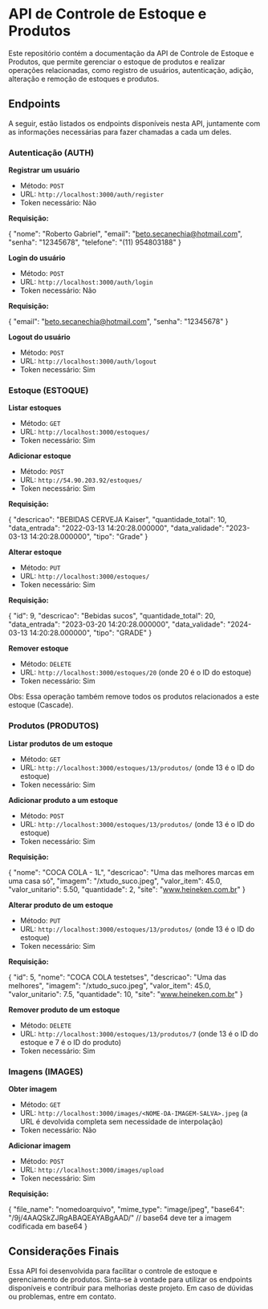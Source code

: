 # API de Controle de Estoque e Produtos

Este repositório contém a documentação da API de Controle de Estoque e Produtos, que permite gerenciar o estoque de produtos e realizar operações relacionadas, como registro de usuários, autenticação, adição, alteração e remoção de estoques e produtos.

## Endpoints

A seguir, estão listados os endpoints disponíveis nesta API, juntamente com as informações necessárias para fazer chamadas a cada um deles.

### Autenticação (AUTH)

**Registrar um usuário**

- Método: `POST`
- URL: `http://localhost:3000/auth/register`
- Token necessário: Não

**Requisição:**

{
"nome": "Roberto Gabriel",
"email": "beto.secanechia@hotmail.com",
"senha": "12345678",
"telefone": "(11) 954803188"
}

**Login do usuário**

- Método: `POST`
- URL: `http://localhost:3000/auth/login`
- Token necessário: Não

**Requisição:**

{
"email": "beto.secanechia@hotmail.com",
"senha": "12345678"
}

**Logout do usuário**

- Método: `POST`
- URL: `http://localhost:3000/auth/logout`
- Token necessário: Sim

### Estoque (ESTOQUE)

**Listar estoques**

- Método: `GET`
- URL: `http://localhost:3000/estoques/`
- Token necessário: Sim

**Adicionar estoque**

- Método: `POST`
- URL: `http://54.90.203.92/estoques/`
- Token necessário: Sim

**Requisição:**

{
"descricao": "BEBIDAS CERVEJA Kaiser",
"quantidade_total": 10,
"data_entrada": "2022-03-13 14:20:28.000000",
"data_validade": "2023-03-13 14:20:28.000000",
"tipo": "Grade"
}

**Alterar estoque**

- Método: `PUT`
- URL: `http://localhost:3000/estoques/`
- Token necessário: Sim

**Requisição:**

{
"id": 9,
"descricao": "Bebidas sucos",
"quantidade_total": 20,
"data_entrada": "2023-03-20 14:20:28.000000",
"data_validade": "2024-03-13 14:20:28.000000",
"tipo": "GRADE"
}

**Remover estoque**

- Método: `DELETE`
- URL: `http://localhost:3000/estoques/20` (onde 20 é o ID do estoque)
- Token necessário: Sim

Obs: Essa operação também remove todos os produtos relacionados a este estoque (Cascade).

### Produtos (PRODUTOS)

**Listar produtos de um estoque**

- Método: `GET`
- URL: `http://localhost:3000/estoques/13/produtos/` (onde 13 é o ID do estoque)
- Token necessário: Sim

**Adicionar produto a um estoque**

- Método: `POST`
- URL: `http://localhost:3000/estoques/13/produtos/` (onde 13 é o ID do estoque)
- Token necessário: Sim

**Requisição:**

{
"nome": "COCA COLA - 1L",
"descricao": "Uma das melhores marcas em uma casa só",
"imagem": "/xtudo_suco.jpeg",
"valor_item": 45.0,
"valor_unitario": 5.50,
"quantidade": 2,
"site": "www.heineken.com.br"
}

**Alterar produto de um estoque**

- Método: `PUT`
- URL: `http://localhost:3000/estoques/13/produtos/` (onde 13 é o ID do estoque)
- Token necessário: Sim

**Requisição:**

{
"id": 5,
"nome": "COCA COLA testetses",
"descricao": "Uma das melhores",
"imagem": "/xtudo_suco.jpeg",
"valor_item": 45.0,
"valor_unitario": 7.5,
"quantidade": 10,
"site": "www.heineken.com.br"
}

**Remover produto de um estoque**

- Método: `DELETE`
- URL: `http://localhost:3000/estoques/13/produtos/7` (onde 13 é o ID do estoque e 7 é o ID do produto)
- Token necessário: Sim

### Imagens (IMAGES)

**Obter imagem**

- Método: `GET`
- URL: `http://localhost:3000/images/<NOME-DA-IMAGEM-SALVA>.jpeg` (a URL é devolvida completa sem necessidade de interpolação)
- Token necessário: Não

**Adicionar imagem**

- Método: `POST`
- URL: `http://localhost:3000/images/upload`
- Token necessário: Sim

**Requisição:**

{
"file_name": "nomedoarquivo",
"mime_type": "image/jpeg",
"base64": "/9j/4AAQSkZJRgABAQEAYABgAAD/" // base64 deve ter a imagem codificada em base64
}

## Considerações Finais

Essa API foi desenvolvida para facilitar o controle de estoque e gerenciamento de produtos. Sinta-se à vontade para utilizar os endpoints disponíveis e contribuir para melhorias deste projeto. Em caso de dúvidas ou problemas, entre em contato.
